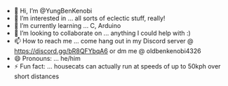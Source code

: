 - 👋 Hi, I’m @YungBenKenobi
- 👀 I’m interested in ... all sorts of eclectic stuff, really!
- 🌱 I’m currently learning ... C, Arduino
- 💞️ I’m looking to collaborate on ... anything I could help with :)
- 📫 How to reach me ... come hang out in my Discord server @ https://discord.gg/bR8QFYbqA6 or dm me @ oldbenkenobi4326
- 😄 Pronouns: ... he/him
- ⚡ Fun fact: ... housecats can actually run at speeds of up to 50kph over short distances

<!---
YungBenKenobi/YungBenKenobi is a ✨ special ✨ repository because its `README.md` (this file) appears on your GitHub profile.
You can click the Preview link to take a look at your changes.
--->
